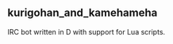 kurigohan_and_kamehameha
------------------------

IRC bot written in D with support for Lua scripts.
